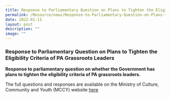 ```yaml
---
title: Response to Parliamentary Question on Plans to Tighten the Eligibility Criteria
permalink: /Resource/news/Response-to-Parliamentary-Question-on-Plans-to-Tighten-the-Eligibility-Criteria-of-PA/
date: 2022-01-11
layout: post
description: ""
image: ""
---
```

### Response to Parliamentary Question on Plans to Tighten the Eligibility Criteria of PA Grassroots Leaders 

**Response to parliamentary question on whether the Government has plans to tighten the eligibility criteria of PA grassroots leaders.**

The full questions and responses are available on the Ministry of Culture, Community and Youth (MCCY) website [here](https://www.mccy.gov.sg/about-us/news-and-resources/parliamentary-matters/2022/Jan/Appointment%20of%20Grassroots%20Leaders)